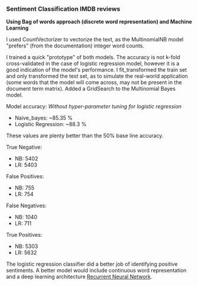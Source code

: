 ### Sentiment Classification IMDB reviews

**Using Bag of words approach (discrete word representation) and Machine Learning**

I used CountVectorizer to vectorize the text, as the MultinomialNB model "prefers" (from the documentation) integer word counts.

I trained a quick "prototype" of both models. The accuracy is not k-fold cross-validated in the case of logistic regression model, however it is a good indication of the model's performance. I fit_transformed the train set and only transformed the test set, as to simulate the real-world application (some words that the model will come across, may not be present in the document term matrix). Added a GridSearch to the Multinomial Bayes model.

Model accuracy: *Without hyper-parameter tuning for logistic regression*

- Naive_bayes: ~85.35 %
- Logistic Regression: ~88.3 %

These values are plenty better than the 50% base line accuracy.

True Negative:
- NB: 5402
- LR: 5403

False Positives:
- NB: 755
- LR: 754

False Negatives:
- NB: 1040
- LR: 711

True Positives:
- NB: 5303
- LR: 5632

The logistic regression classifier did a better job of identifying positive sentiments.
A better model would include continuous word representation and a deep learning architecture [Recurrent Neural Network](https://github.com/andrasnagy-data/sentiment-classification-IMDB-RNN).
